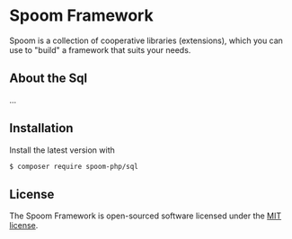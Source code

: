 # Spoom Framework
Spoom is a collection of cooperative libraries (extensions), which you can use to "build" a framework that suits your needs.

## About the Sql
...

## Installation
Install the latest version with

```bash
$ composer require spoom-php/sql
```

## License
The Spoom Framework is open-sourced software licensed under the [MIT license](http://opensource.org/licenses/MIT).
